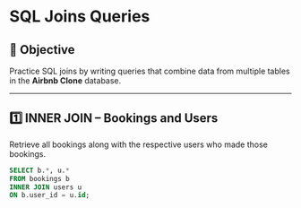 # SQL Joins Queries

## 📝 Objective
Practice SQL joins by writing queries that combine data from multiple tables in the **Airbnb Clone** database.

---

## 1️⃣ INNER JOIN – Bookings and Users
Retrieve all bookings along with the respective users who made those bookings.

```sql
SELECT b.*, u.*
FROM bookings b
INNER JOIN users u
ON b.user_id = u.id;
